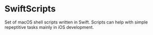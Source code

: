 # SwiftScripts

Set of macOS shell scripts written in Swift. Scripts can help with simple repeptitive tasks mainly in iOS development.
